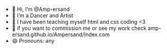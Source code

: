 - 👋 Hi, I’m @Amp-ersand
- 👀 I’m a Dancer and Artist
- 🌱 I have been teaching myself html and css coding <3
- 💞️ if you want to commission me or see my work check amp-ersand.github.io/Ampersand/Index.com
- 😄 Pronouns: any


<!---
Amp-ersand/Amp-ersand is a ✨ special ✨ repository because its `README.md` (this file) appears on your GitHub profile.
You can click the Preview link to take a look at your changes.
--->
